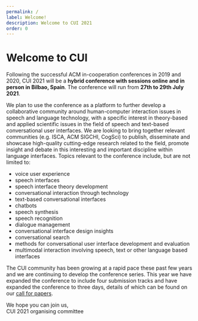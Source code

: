 ```yaml
---
permalink: /
label: Welcome!
description: Welcome to CUI 2021
order: 0
---
```


# Welcome to CUI

Following the successful ACM in-cooperation conferences in 2019 and 2020, CUI 2021 will be a **hybrid conference with sessions online and in person in Bilbao, Spain**. The conference will run from **27th to 29th July 2021**.

We plan to use the conference as a platform to further develop a collaborative community around human-computer interaction issues in speech and language technology, with a specific interest in theory-based and applied scientific issues in the field of speech and text-based conversational user interfaces. We are looking to bring together relevant communities (e.g. ISCA, ACM SIGCHI, CogSci) to publish, disseminate and showcase high-quality cutting-edge research related to the field, promote insight and debate in this interesting and important discipline within language interfaces. Topics relevant to the conference include, but are not limited to:
* voice user experience
* speech interfaces
* speech interface theory development
* conversational interaction through technology
* text-based conversational interfaces
* chatbots
* speech synthesis
* speech recognition
* dialogue management
* conversational interface design insights
* conversational search
* methods for conversational user interface development and evaluation
* multimodal interaction involving speech, text or other language based interfaces

The CUI community has been growing at a rapid pace these past few years and we are continuing to develop the conference series. This year we have expanded the conference to include four submission tracks and have expanded the conference to three days, details of which can be found on our [call for papers](/2021/call-for-papers "Visit the Call for Papers").

We hope you can join us,<br>
CUI 2021 organising committee